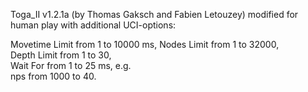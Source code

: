 Toga_II v1.2.1a (by Thomas Gaksch and Fabien Letouzey) modified for human play 
with additional UCI-options: 

Movetime Limit from 1 to 10000 ms, 
Nodes Limit from 1 to 32000,   
Depth Limit from 1 to 30,  
Wait For from 1 to 25 ms, e.g.  
nps from 1000 to 40.

